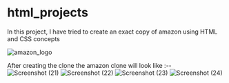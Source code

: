 # html_projects

In this project, I have tried to create an exact copy of amazon using HTML and CSS concepts

![amazon_logo](https://github.com/prashantsingh5/html_projects/assets/136187698/2ee899f8-835b-4163-9b49-a7ddb0825609)

After creating the clone the amazon clone will look like :--
![Screenshot (21)](https://github.com/prashantsingh5/html_projects/assets/136187698/0c310d55-85ed-4899-aa45-382248af5755)
![Screenshot (22)](https://github.com/prashantsingh5/html_projects/assets/136187698/76f5dbd2-2d2d-4a1b-a8dd-7a2654e5a0ac)
![Screenshot (23)](https://github.com/prashantsingh5/html_projects/assets/136187698/1c6ee928-9602-49f0-87ea-6b5ec99abc8b)
![Screenshot (24)](https://github.com/prashantsingh5/html_projects/assets/136187698/89ab5f01-5f66-42c0-8c8d-c5b05e4cd508)



